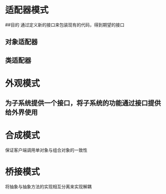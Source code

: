 # 适配器模式
##目的
通过定义新的接口来包装现有的代码，得到期望的接口
## 对象适配器

## 类适配器

# 外观模式
## 为子系统提供一个接口，将子系统的功能通过接口提供给外界使用
# 合成模式
保证客户端调用单对象与组合对象的一致性
# 桥接模式
将抽象与抽象方法的实现相互分离来实现解耦